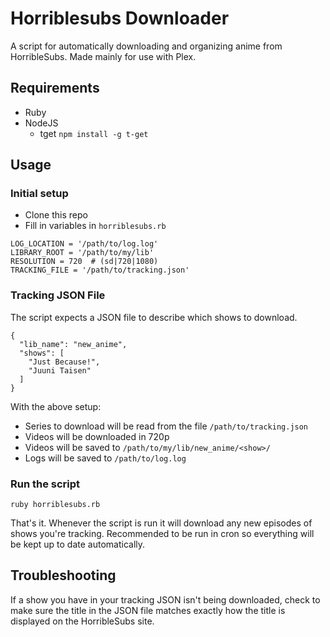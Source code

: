 # Horriblesubs Downloader
A script for automatically downloading and organizing anime from HorribleSubs. Made mainly for use with Plex.

## Requirements
- Ruby
- NodeJS
  - tget `npm install -g t-get`

## Usage
### Initial setup
- Clone this repo
- Fill in variables in `horriblesubs.rb`
```
LOG_LOCATION = '/path/to/log.log'
LIBRARY_ROOT = '/path/to/my/lib'
RESOLUTION = 720  # (sd|720|1080)
TRACKING_FILE = '/path/to/tracking.json'
```

### Tracking JSON File
The script expects a JSON file to describe which shows to download.
```
{
  "lib_name": "new_anime",
  "shows": [
    "Just Because!",
    "Juuni Taisen"
  ]
}
```

With the above setup:
- Series to download will be read from the file `/path/to/tracking.json`
- Videos will be downloaded in 720p
- Videos will be saved to `/path/to/my/lib/new_anime/<show>/`
- Logs will be saved to `/path/to/log.log`

### Run the script
`ruby horriblesubs.rb`

That's it. Whenever the script is run it will download any new episodes of shows you're tracking. Recommended to be run in cron so everything will be kept up to date automatically.

## Troubleshooting
If a show you have in your tracking JSON isn't being downloaded, check to make sure the title in the JSON file matches exactly how the title is displayed on the HorribleSubs site.
